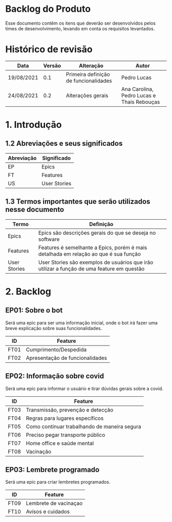 # Backlog do Produto

Esse documento contêm os itens que deverão ser desenvolvidos pelos times de desenvolvimento, levando em conta os requisitos levantados. 

# Histórico de revisão
  |Data|Versão|Alteração|Autor|  
  |----|------|---------|-----|  
  |19/08/2021|0.1|Primeira definição de funcionalidades|Pedro Lucas|
  |24/08/2021|0.2|Alterações gerais|Ana Carolina, Pedro Lucas e Thais Rebouças|

  
# 1. Introdução

## 1.2 Abreviações e seus significados
|Abreviação|Significado|
|----------|-----------|
|EP|Epics|
|FT|Features|
|US|User Stories|

## 1.3 Termos importantes que serão utilizados nesse documento
|Termo|Definição|
|----------|-----------|
|Epics|Epics são descrições gerais do que se deseja no software|
|Features|Features é semelhante a Epics, porém é mais detalhada em relação ao que é sua função|
|User Stories|User Stories são exemplos de usuários que irão utilizar a função de uma feature em questão|

# 2. Backlog

## EP01: Sobre o bot
Será uma epic para ser uma informação inicial, onde o bot irá fazer uma breve explicação sobre suas funcionalidades.

|ID|Feature|
|----------|-----------|
|FT01|Cumprimento/Despedida|
|FT02|Apresentação de funcionalidades|

## EP02: Informação sobre covid
Será uma epic para informar o usuário e tirar dúvidas gerais sobre a covid.

|ID|Feature|
|----------|-----------|
|FT03|Transmissão, prevenção e detecção|
|FT04|Regras para lugares específicos|
|FT05|Como continuar trabalhando de maneira segura|
|FT06|Preciso pegar transporte público|
|FT07|Home office e saúde mental|
|FT08|Vacinação|

## EP03: Lembrete programado
Será uma epic para criar lembretes programados.

|ID|Feature|
|----------|-----------|
|FT09|Lembrete de vacinaçao|
|FT10|Avisos e cuidados|


  
  
 
